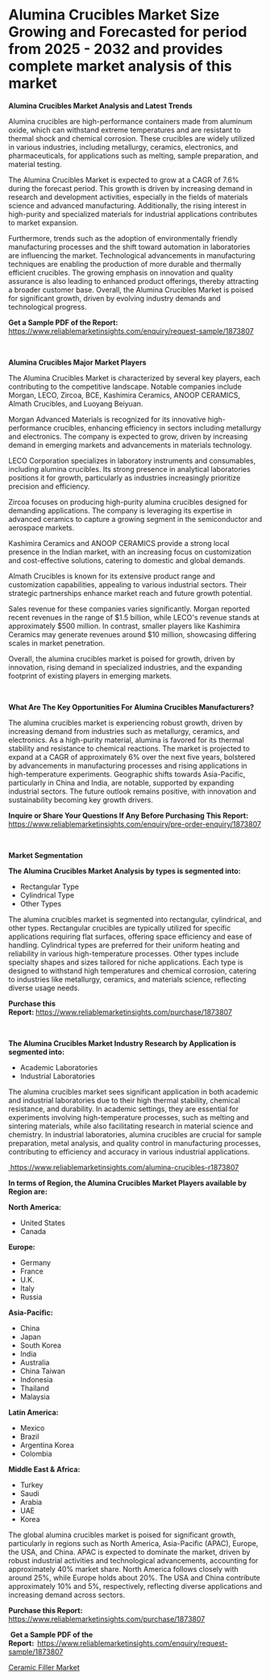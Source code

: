 <p><h1>Alumina Crucibles Market Size Growing and Forecasted for period from 2025 - 2032 and provides complete market analysis of this market</h1></p><p><strong>Alumina Crucibles Market Analysis and Latest Trends</strong></p>
<p><p>Alumina crucibles are high-performance containers made from aluminum oxide, which can withstand extreme temperatures and are resistant to thermal shock and chemical corrosion. These crucibles are widely utilized in various industries, including metallurgy, ceramics, electronics, and pharmaceuticals, for applications such as melting, sample preparation, and material testing.</p><p>The Alumina Crucibles Market is expected to grow at a CAGR of 7.6% during the forecast period. This growth is driven by increasing demand in research and development activities, especially in the fields of materials science and advanced manufacturing. Additionally, the rising interest in high-purity and specialized materials for industrial applications contributes to market expansion.</p><p>Furthermore, trends such as the adoption of environmentally friendly manufacturing processes and the shift toward automation in laboratories are influencing the market. Technological advancements in manufacturing techniques are enabling the production of more durable and thermally efficient crucibles. The growing emphasis on innovation and quality assurance is also leading to enhanced product offerings, thereby attracting a broader customer base. Overall, the Alumina Crucibles Market is poised for significant growth, driven by evolving industry demands and technological progress.</p></p>
<p><strong>Get a Sample PDF of the Report:&nbsp;</strong> <a href="https://www.reliablemarketinsights.com/enquiry/request-sample/1873807?utm_campaign=2606&utm_medium=2&utm_source=Github&utm_content=ia&utm_term=31032025&utm_id=alumina-crucibles">https://www.reliablemarketinsights.com/enquiry/request-sample/1873807</a></p>
<p>&nbsp;</p>
<p><strong>Alumina Crucibles Major Market Players</strong></p>
<p><p>The Alumina Crucibles Market is characterized by several key players, each contributing to the competitive landscape. Notable companies include Morgan, LECO, Zircoa, BCE, Kashimira Ceramics, ANOOP CERAMICS, Almath Crucibles, and Luoyang Beiyuan. </p><p>Morgan Advanced Materials is recognized for its innovative high-performance crucibles, enhancing efficiency in sectors including metallurgy and electronics. The company is expected to grow, driven by increasing demand in emerging markets and advancements in materials technology. </p><p>LECO Corporation specializes in laboratory instruments and consumables, including alumina crucibles. Its strong presence in analytical laboratories positions it for growth, particularly as industries increasingly prioritize precision and efficiency.</p><p>Zircoa focuses on producing high-purity alumina crucibles designed for demanding applications. The company is leveraging its expertise in advanced ceramics to capture a growing segment in the semiconductor and aerospace markets.</p><p>Kashimira Ceramics and ANOOP CERAMICS provide a strong local presence in the Indian market, with an increasing focus on customization and cost-effective solutions, catering to domestic and global demands.</p><p>Almath Crucibles is known for its extensive product range and customization capabilities, appealing to various industrial sectors. Their strategic partnerships enhance market reach and future growth potential.</p><p>Sales revenue for these companies varies significantly. Morgan reported recent revenues in the range of $1.5 billion, while LECO's revenue stands at approximately $500 million. In contrast, smaller players like Kashimira Ceramics may generate revenues around $10 million, showcasing differing scales in market penetration.</p><p>Overall, the alumina crucibles market is poised for growth, driven by innovation, rising demand in specialized industries, and the expanding footprint of existing players in emerging markets.</p></p>
<p>&nbsp;</p>
<p><strong>What Are The Key Opportunities For Alumina Crucibles Manufacturers?</strong></p>
<p><p>The alumina crucibles market is experiencing robust growth, driven by increasing demand from industries such as metallurgy, ceramics, and electronics. As a high-purity material, alumina is favored for its thermal stability and resistance to chemical reactions. The market is projected to expand at a CAGR of approximately 6% over the next five years, bolstered by advancements in manufacturing processes and rising applications in high-temperature experiments. Geographic shifts towards Asia-Pacific, particularly in China and India, are notable, supported by expanding industrial sectors. The future outlook remains positive, with innovation and sustainability becoming key growth drivers.</p></p>
<p><strong>Inquire or Share Your Questions If Any Before Purchasing This Report:</strong> <a href="https://www.reliablemarketinsights.com/enquiry/pre-order-enquiry/1873807?utm_campaign=2606&utm_medium=2&utm_source=Github&utm_content=ia&utm_term=31032025&utm_id=alumina-crucibles">https://www.reliablemarketinsights.com/enquiry/pre-order-enquiry/1873807</a></p>
<p>&nbsp;</p>
<p><strong>Market Segmentation</strong></p>
<p><strong>The Alumina Crucibles Market Analysis by types is segmented into:</strong></p>
<p><ul><li>Rectangular Type</li><li>Cylindrical Type</li><li>Other Types</li></ul></p>
<p><p>The alumina crucibles market is segmented into rectangular, cylindrical, and other types. Rectangular crucibles are typically utilized for specific applications requiring flat surfaces, offering space efficiency and ease of handling. Cylindrical types are preferred for their uniform heating and reliability in various high-temperature processes. Other types include specialty shapes and sizes tailored for niche applications. Each type is designed to withstand high temperatures and chemical corrosion, catering to industries like metallurgy, ceramics, and materials science, reflecting diverse usage needs.</p></p>
<p><strong>Purchase this Report:&nbsp;</strong><a href="https://www.reliablemarketinsights.com/purchase/1873807?utm_campaign=2606&utm_medium=2&utm_source=Github&utm_content=ia&utm_term=31032025&utm_id=alumina-crucibles">https://www.reliablemarketinsights.com/purchase/1873807</a></p>
<p>&nbsp;</p>
<p><strong>The Alumina Crucibles Market Industry Research by Application is segmented into:</strong></p>
<p><ul><li>Academic Laboratories</li><li>Industrial Laboratories</li></ul></p>
<p><p>The alumina crucibles market sees significant application in both academic and industrial laboratories due to their high thermal stability, chemical resistance, and durability. In academic settings, they are essential for experiments involving high-temperature processes, such as melting and sintering materials, while also facilitating research in material science and chemistry. In industrial laboratories, alumina crucibles are crucial for sample preparation, metal analysis, and quality control in manufacturing processes, contributing to efficiency and accuracy in various industrial applications.</p></p>
<p><a href="https://www.reliablemarketinsights.com/alumina-crucibles-r1873807?utm_campaign=2606&utm_medium=2&utm_source=Github&utm_content=ia&utm_term=31032025&utm_id=alumina-crucibles">&nbsp;https://www.reliablemarketinsights.com/alumina-crucibles-r1873807</a></p>
<p><strong>In terms of Region, the Alumina Crucibles Market Players available by Region are:</strong></p>
<p>
    <p> <strong> North America: </strong>
        <ul>
            <li>United States</li>
            <li>Canada</li>
        </ul>
        </p> 
    <p> <strong> Europe: </strong>
        <ul>
            <li>Germany</li>
            <li>France</li>
            <li>U.K.</li>
            <li>Italy</li>
            <li>Russia</li>
        </ul>
        </p> 
    <p> <strong> Asia-Pacific: </strong>
        <ul>
            <li>China</li>
            <li>Japan</li>
            <li>South Korea</li>
            <li>India</li>
            <li>Australia</li>
            <li>China Taiwan</li>
            <li>Indonesia</li>
            <li>Thailand</li>
            <li>Malaysia</li>
        </ul>
        </p> 
    <p> <strong> Latin America: </strong>
        <ul>
            <li>Mexico</li>
            <li>Brazil</li>
            <li>Argentina Korea</li>
            <li>Colombia</li>
        </ul>
        </p> 
    <p> <strong> Middle East & Africa: </strong>
        <ul>
            <li>Turkey</li>
            <li>Saudi</li>
            <li>Arabia</li>
            <li>UAE</li>
            <li>Korea</li>
        </ul>
    </p>
    </p>
<p><p>The global alumina crucibles market is poised for significant growth, particularly in regions such as North America, Asia-Pacific (APAC), Europe, the USA, and China. APAC is expected to dominate the market, driven by robust industrial activities and technological advancements, accounting for approximately 40% market share. North America follows closely with around 25%, while Europe holds about 20%. The USA and China contribute approximately 10% and 5%, respectively, reflecting diverse applications and increasing demand across sectors.</p></p>
<p><strong>Purchase this Report: </strong><a href="https://www.reliablemarketinsights.com/purchase/1873807?utm_campaign=2606&utm_medium=2&utm_source=Github&utm_content=ia&utm_term=31032025&utm_id=alumina-crucibles">https://www.reliablemarketinsights.com/purchase/1873807</a></p>
<p>&nbsp;<strong>Get a Sample PDF of the Report:&nbsp;&nbsp;</strong><a href="https://www.reliablemarketinsights.com/enquiry/request-sample/1873807?utm_campaign=2606&utm_medium=2&utm_source=Github&utm_content=ia&utm_term=31032025&utm_id=alumina-crucibles">https://www.reliablemarketinsights.com/enquiry/request-sample/1873807</a></p>
<p><strong></strong></p>
<p><p><a href="https://github.com/manesros8/Market-Research-Report-List-1/blob/main/ceramic-filler-market.md?utm_campaign=2606&utm_medium=2&utm_source=Github&utm_content=ia&utm_term=31032025&utm_id=alumina-crucibles">Ceramic Filler Market</a></p></p>